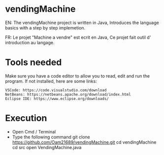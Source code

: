 # vendingMachine

EN: The vendingMachine project is written in Java,
Introduces the language basics with a step by step implemetion.

FR: Le projet "Machine a vendre" est ecrit en Java,
Ce projet fait outil d' introduction au langage.

# Tools needed

Make sure you have a code editor to allow you to read, edit and run the program.
If not installed, here are some links:

    VSCode: https://code.visualstudio.com/download
    NetBeans: https://netbeans.apache.org/download/index.html
    Eclipse IDE: https://www.eclipse.org/downloads/

# Execution

  * Open Cmd / Terminal
  * Type the following command
       git clone https://github.com/Oam21689/vendingMachine.git
       cd vendingMachine
       cd src
       open VendingMachine.java
